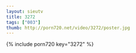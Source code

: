 ```yaml
--- 
layout: sieutv
title: 3272
tags: ["003"]
thumb: http://porn720.net/video/3272/poster.jpg
---
```

{% include porn720 key="3272" %} 
